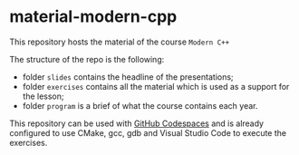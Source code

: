 <!-- blank line kept intentionally -->
# material-modern-cpp
This repository hosts the material of the course `Modern C++` 

The structure of the repo is the following:

- folder `slides`  contains the headline of the presentations;
- folder `exercises` contains all the material which is used as a support for the lesson;
- folder `program` is a brief of what the course contains each year.

This repository can be used with [GitHub Codespaces](https://docs.github.com/en/codespaces/overview) and is already configured to use CMake, gcc, gdb and Visual Studio Code to execute the exercises.
